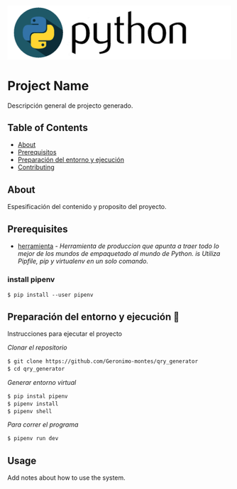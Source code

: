 ![plot](./docs/assets/banner.png)

# Project Name

Descripción general de projecto generado.

## Table of Contents

- [About](#about)
- [Prerequisitos](#prerequisitos)
- [Preparación del entorno y ejecución](#usage)
- [Contributing](../CONTRIBUTING.md)

## 
## About <a name = "about"></a>
 
Espesificación del contenido y proposito del proyecto.


## 
## Prerequisites <a name = "prerequisitos"></a>

* [herramienta](https://pipenv-es.readthedocs.io/es/latest/) - _Herramienta de produccion que apunta a traer todo lo mejor de los mundos de empaquetado al mundo de Python. is Utiliza Pipfile, pip y virtualenv en un solo comando._

###
### install pipenv
```
$ pip install --user pipenv
```



## 
## Preparación del entorno y ejecución 🔧<a name = "usage"></a>

Instrucciones para ejecutar el proyecto

_Clonar el repositorio_

```bash
$ git clone https://github.com/Geronimo-montes/qry_generator
$ cd qry_generator
```

_Generar entorno virtual_

```bash
$ pip instal pipenv
$ pipenv install
$ pipenv shell
```

_Para correr el programa_

```bash
$ pipenv run dev
```


## Usage <a name = "usage"></a>

Add notes about how to use the system.
